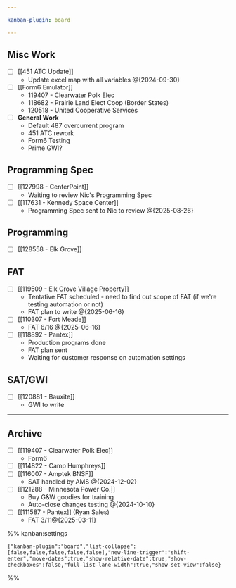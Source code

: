 ```yaml
---

kanban-plugin: board

---
```


## Misc Work

- [ ] [[451 ATC Update]]
	- Update excel map with all variables @{2024-09-30}
- [ ] [[Form6 Emulator]]
	- 119407 - Clearwater Polk Elec
	- 118682 - Prairie Land Elect Coop (Border States)
	- 120518 - United Cooperative Services
- [ ] **General Work**
	- Default 487 overcurrent program
	- 451 ATC rework
	- Form6 Testing
	- Prime GWI?


## Programming Spec

- [ ] [[127998 - CenterPoint]]
	- Waiting to review Nic's Programming Spec
- [ ] [[117631 - Kennedy Space Center]]
	- Programming Spec sent to Nic to review
	@{2025-08-26}


## Programming

- [ ] [[128558 - Elk Grove]]


## FAT

- [ ] [[119509 - Elk Grove Village Property]]
	- Tentative FAT scheduled - need to find out scope of FAT (if we're testing automation or not)
	- FAT plan to write
	@{2025-06-16}
- [ ] [[110307 - Fort Meade]]
	- FAT 6/16 @{2025-06-16}
- [ ] [[118892 - Pantex]]
	- Production programs done
	- FAT plan sent
	- Waiting for customer response on automation settings


## SAT/GWI

- [ ] [[120881 - Bauxite]]
	- GWI to write


***

## Archive

- [ ] [[119407 - Clearwater Polk Elec]]
	- Form6
- [ ] [[114822 - Camp Humphreys]]
- [ ] [[116007 - Amptek BNSF]]
	- SAT handled by AMS
	@{2024-12-02}
- [ ] [[121288 - Minnesota Power Co.]]
	- Buy G&W goodies for training
	- Auto-close changes testing
	@{2024-10-10}
- [ ] [[111587 - Pantex]] (Ryan Sales)
	- FAT 3/11@{2025-03-11}

%% kanban:settings
```
{"kanban-plugin":"board","list-collapse":[false,false,false,false,false],"new-line-trigger":"shift-enter","move-dates":true,"show-relative-date":true,"show-checkboxes":false,"full-list-lane-width":true,"show-set-view":false}
```
%%